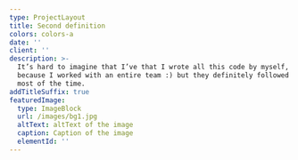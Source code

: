 ```yaml
---
type: ProjectLayout
title: Second definition
colors: colors-a
date: ''
client: ''
description: >-
  It’s hard to imagine that I’ve that I wrote all this code by myself, probably
  because I worked with an entire team :) but they definitely followed my lead
  most of the time.
addTitleSuffix: true
featuredImage:
  type: ImageBlock
  url: /images/bg1.jpg
  altText: altText of the image
  caption: Caption of the image
  elementId: ''
---
```

